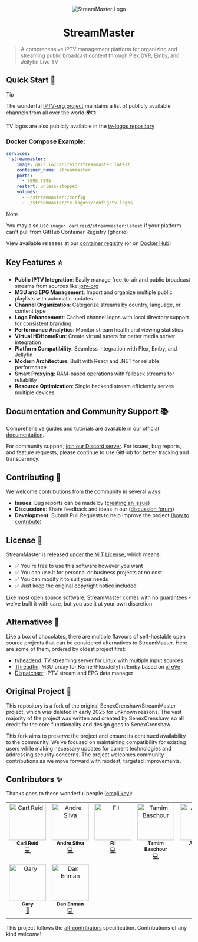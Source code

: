 <p align="center" width="100%">
    <img src="https://raw.githubusercontent.com/carlreid/StreamMaster/refs/heads/main/src/StreamMaster.WebUI/public/images/streammaster_logo.png" alt="StreamMaster Logo"/>
    <H1 align="center" width="100%">StreamMaster</H1>
</p>

> A comprehensive IPTV management platform for organizing and streaming public broadcast content through Plex DVR, Emby, and Jellyfin Live TV 

## Quick Start 🚀

> [!TIP]  
> The wonderful [IPTV-org project](https://github.com/iptv-org/iptv) maintains a list of publicly available channels from all over the world 🌍📺 
> 
> TV logos are also publicly available in the [tv-logos repository](https://github.com/tv-logo/tv-logos)

### Docker Compose Example:
```yaml
services:
  streammaster:
    image: ghcr.io/carlreid/streammaster:latest
    container_name: streammaster
    ports:
      - 7095:7095
    restart: unless-stopped
    volumes:
      - ~/streammaster:/config
      - ~/streammaster/tv-logos:/config/tv-logos
```

> [!NOTE]  
> You may also use `image: carlreid/streammaster:latest` if your platform can't pull from GitHub Container Registry (ghcr.io)

View available releases at our [container registry](https://github.com/carlreid/StreamMaster/pkgs/container/streammaster) (or on [Docker Hub](https://hub.docker.com/r/carlreid/streammaster))

## Key Features ⭐

- **Public IPTV Integration**: Easily manage free-to-air and public broadcast streams from sources like [iptv-org](https://iptv-org.github.io/)
- **M3U and EPG Management**: Import and organize multiple public playlists with automatic updates
- **Channel Organization**: Categorize streams by country, language, or content type
- **Logo Enhancement**: Cached channel logos with local directory support for consistent branding
- **Performance Analytics**: Monitor stream health and viewing statistics
- **Virtual HDHomeRun**: Create virtual tuners for better media server integration
- **Platform Compatibility**: Seamless integration with Plex, Emby, and Jellyfin
- **Modern Architecture**: Built with React and .NET for reliable performance
- **Smart Proxying**: RAM-based operations with fallback streams for reliability
- **Resource Optimization**: Single backend stream efficiently serves multiple devices

## Documentation and Community Support 📚

Comprehensive guides and tutorials are available in our [official documentation](https://carlreid.github.io/StreamMaster/).

For community support, [join our Discord server](https://discord.gg/EpXmq5JFnF). For issues, bug reports, and feature requests, please continue to use GitHub for better tracking and transparency.

## Contributing 🤝

We welcome contributions from the community in several ways:  

- **Issues**: Bug reports can be made by ([creating an issue](https://github.com/carlreid/StreamMaster/issues))
- **Discussions**: Share feedback and ideas in our ([discussion forum](https://github.com/carlreid/StreamMaster/discussions))
- **Development**: Submit Pull Requests to help improve the project ([how to contribute](.github/CONTRIBUTING.md
))

## License 📝

StreamMaster is released [under the MIT License](LICENSE), which means:

- ✅ You're free to use this software however you want
- ✅ You can use it for personal or business projects at no cost
- ✅ You can modify it to suit your needs
- ✅ Just keep the original copyright notice included

Like most open source software, StreamMaster comes with no guarantees - we've built it with care, but you use it at your own discretion.

## Alternatives 🔄

Like a box of chocolates, there are multiple flavours of self-hostable open source projects that can be considered alternatives to StreamMaster. Here are some of them, ordered by oldest project first:

- [tvheadend](https://github.com/tvheadend/tvheadend): TV streaming server for Linux with multiple input sources
- [Threadfin](https://github.com/Threadfin/Threadfin): M3U proxy for Kernel/Plex/Jellyfin/Emby based on [xTeVe](https://github.com/xteve-project/xTeVe)
- [Dispatcharr](https://github.com/Dispatcharr/Dispatcharr): IPTV stream and EPG data manager

## Original Project 📝

This repository is a fork of the original SenexCrenshaw/StreamMaster project, which was deleted in early 2025 for unknown reasons. The vast majority of the project was written and created by SenexCrenshaw, so all credit for the core functionality and design goes to SenexCrenshaw.

This fork aims to preserve the project and ensure its continued availability to the community. We've focused on maintaining compatibility for existing users while making necessary updates for current technologies and addressing security concerns. The project welcomes community contributions as we move forward with modest, targeted improvements.

## Contributors ✨

Thanks goes to these wonderful people ([emoji key](https://allcontributors.org/docs/en/emoji-key)):
<!-- ALL-CONTRIBUTORS-LIST:START - Do not remove or modify this section -->
<!-- prettier-ignore-start -->
<!-- markdownlint-disable -->
<table>
  <tbody>
    <tr>
      <td align="center" valign="top" width="14.28%"><a href="https://github.com/carlreid"><img src="https://avatars.githubusercontent.com/u/33623601?v=4?s=100" width="100px;" alt="Carl Reid"/><br /><sub><b>Carl Reid</b></sub></a><br /><a href="https://github.com/carlreid/StreamMaster/commits?author=carlreid" title="Code">💻</a></td>
      <td align="center" valign="top" width="14.28%"><a href="https://aandree5.github.io"><img src="https://avatars.githubusercontent.com/u/32734153?v=4?s=100" width="100px;" alt="Andre Silva"/><br /><sub><b>Andre Silva</b></sub></a><br /><a href="https://github.com/carlreid/StreamMaster/commits?author=Aandree5" title="Code">💻</a></td>
      <td align="center" valign="top" width="14.28%"><a href="https://github.com/iamfil"><img src="https://avatars.githubusercontent.com/u/329172?v=4?s=100" width="100px;" alt="Fil"/><br /><sub><b>Fil</b></sub></a><br /><a href="https://github.com/carlreid/StreamMaster/commits?author=iamfil" title="Code">💻</a></td>
      <td align="center" valign="top" width="14.28%"><a href="https://github.com/tam1m"><img src="https://avatars.githubusercontent.com/u/472185?v=4?s=100" width="100px;" alt="Tamim Baschour"/><br /><sub><b>Tamim Baschour</b></sub></a><br /><a href="https://github.com/carlreid/StreamMaster/commits?author=tam1m" title="Code">💻</a></td>
      <td align="center" valign="top" width="14.28%"><a href="https://github.com/Austin1"><img src="https://avatars.githubusercontent.com/u/341408?v=4?s=100" width="100px;" alt="Austin1"/><br /><sub><b>Austin1</b></sub></a><br /><a href="https://github.com/carlreid/StreamMaster/commits?author=Austin1" title="Code">💻</a></td>
      <td align="center" valign="top" width="14.28%"><a href="https://github.com/jbf154"><img src="https://avatars.githubusercontent.com/u/16122392?v=4?s=100" width="100px;" alt="jbf154"/><br /><sub><b>jbf154</b></sub></a><br /><a href="https://github.com/carlreid/StreamMaster/commits?author=jbf154" title="Code">💻</a></td>
      <td align="center" valign="top" width="14.28%"><a href="https://github.com/jackydec"><img src="https://avatars.githubusercontent.com/u/25207298?v=4?s=100" width="100px;" alt="jackydec"/><br /><sub><b>jackydec</b></sub></a><br /><a href="https://github.com/carlreid/StreamMaster/commits?author=jackydec" title="Code">💻</a></td>
    </tr>
    <tr>
      <td align="center" valign="top" width="14.28%"><a href="https://github.com/Grosner300"><img src="https://avatars.githubusercontent.com/u/24656399?v=4?s=100" width="100px;" alt="Gary"/><br /><sub><b>Gary</b></sub></a><br /><a href="#userTesting-Grosner300" title="User Testing">📓</a></td>
      <td align="center" valign="top" width="14.28%"><a href="https://danielenman.com/"><img src="https://avatars.githubusercontent.com/u/432487?v=4?s=100" width="100px;" alt="Dan Enman"/><br /><sub><b>Dan Enman</b></sub></a><br /><a href="https://github.com/carlreid/StreamMaster/commits?author=enmand" title="Code">💻</a></td>
    </tr>
  </tbody>
</table>

<!-- markdownlint-restore -->
<!-- prettier-ignore-end -->

<!-- ALL-CONTRIBUTORS-LIST:END -->

<!-- ALL-CONTRIBUTORS-LIST:START - Do not remove or modify this section -->
<!-- prettier-ignore-start -->
<!-- markdownlint-disable -->
<!-- markdownlint-restore -->
<!-- prettier-ignore-end -->

<!-- ALL-CONTRIBUTORS-LIST:END -->

This project follows the [all-contributors](https://github.com/all-contributors/all-contributors) specification. Contributions of any kind welcome!